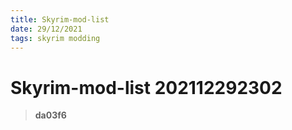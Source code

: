 ```yaml
---
title: Skyrim-mod-list
date: 29/12/2021
tags: skyrim modding
---
```


# **Skyrim-mod-list** 202112292302 
> **da03f6**

  

